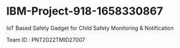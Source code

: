 # IBM-Project-918-1658330867
IoT Based Safety Gadget for Child Safety Monitoring &amp; Notification
 
 Team ID : PNT2022TMID27007
